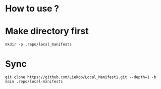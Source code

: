 # How to use ? 

# Make directory first
```shell
mkdir -p .repo/local_manifests
```
# Sync
```shell
git clone https://github.com/Liekoo/Local_Manifest1.git --depth=1 -b main .repo/local-manifests
```
